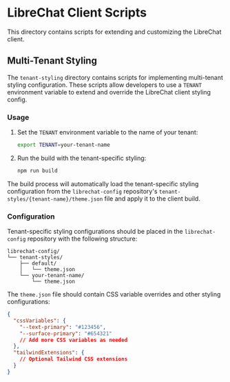 # LibreChat Client Scripts

This directory contains scripts for extending and customizing the LibreChat client.

## Multi-Tenant Styling

The `tenant-styling` directory contains scripts for implementing multi-tenant styling configuration. These scripts allow developers to use a `TENANT` environment variable to extend and override the LibreChat client styling config.

### Usage

1. Set the `TENANT` environment variable to the name of your tenant:
   ```bash
   export TENANT=your-tenant-name
   ```

2. Run the build with the tenant-specific styling:
   ```bash
   npm run build
   ```

The build process will automatically load the tenant-specific styling configuration from the `librechat-config` repository's `tenant-styles/{tenant-name}/theme.json` file and apply it to the client build.

### Configuration

Tenant-specific styling configurations should be placed in the `librechat-config` repository with the following structure:

```
librechat-config/
└── tenant-styles/
    ├── default/
    │   └── theme.json
    └── your-tenant-name/
        └── theme.json
```

The `theme.json` file should contain CSS variable overrides and other styling configurations:

```json
{
  "cssVariables": {
    "--text-primary": "#123456",
    "--surface-primary": "#654321"
    // Add more CSS variables as needed
  },
  "tailwindExtensions": {
    // Optional Tailwind CSS extensions
  }
}
```
